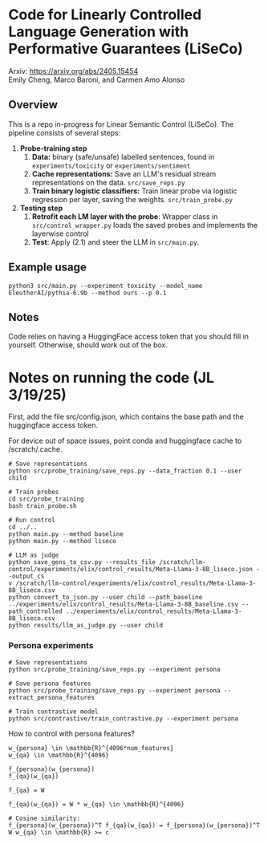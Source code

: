 # Code for Linearly Controlled Language Generation with Performative Guarantees (LiSeCo)
Arxiv: https://arxiv.org/abs/2405.15454 \
Emily Cheng, Marco Baroni, and Carmen Amo Alonso

## Overview
This is a repo in-progress for Linear Semantic Control (LiSeCo). The pipeline consists of several steps:

1. __Probe-training step__
   1. __Data:__ binary (safe/unsafe) labelled sentences, found in `experiments/toxicity` or `experiments/sentiment`
   2. __Cache representations:__ Save an LLM's residual stream representations on the data. `src/save_reps.py`
   3. __Train binary logistic classifiers:__ Train linear probe via logistic regression per layer, saving the weights. `src/train_probe.py`
2. __Testing step__
   1. __Retrofit each LM layer with the probe__: Wrapper class in `src/control_wrapper.py` loads the saved probes and implements the layerwise control
   2. __Test__: Apply (2.1) and steer the LLM in `src/main.py`.

## Example usage
`python3 src/main.py --experiment toxicity --model_name EleutherAI/pythia-6.9b --method ours --p 0.1`

## Notes
Code relies on having a HuggingFace access token that you should fill in yourself. Otherwise, should work out of the box.

# Notes on running the code (JL 3/19/25)

First, add the file src/config.json, which contains the base path and the huggingface access token.

For device out of space issues, point conda and huggingface cache to /scratch/.cache.

```
# Save representations
python src/probe_training/save_reps.py --data_fraction 0.1 --user child

# Train probes
cd src/probe_training
bash train_probe.sh

# Run control
cd ../..
python main.py --method baseline
python main.py --method liseco

# LLM as judge
python save_gens_to_csv.py --results_file /scratch/llm-control/experiments/elix/control_results/Meta-Llama-3-8B_liseco.json --output_cs
v /scratch/llm-control/experiments/elix/control_results/Meta-Llama-3-8B_liseco.csv
python convert_to_json.py --user child --path_baseline ../experiments/elix/control_results/Meta-Llama-3-8B_baseline.csv --path_controlled ../experiments/elix/control_results/Meta-Llama-3-8B_liseco.csv
python results/llm_as_judge.py --user child
```

### Persona experiments

```
# Save representations
python src/probe_training/save_reps.py --experiment persona

# Save persona features
python src/probe_training/save_reps.py --experiment persona --extract_persona_features

# Train contrastive model
python src/contrastive/train_contrastive.py --experiment persona
```

How to control with persona features?
```
w_{persona} \in \mathbb{R}^{4096*num_features}
w_{qa} \in \mathbb{R}^{4096}

f_{persona}(w_{persona})
f_{qa}(w_{qa})

f_{qa} = W

f_{qa}(w_{qa}) = W * w_{qa} \in \mathbb{R}^{4096}

# Cosine similarity:
f_{persona}(w_{persona})^T f_{qa}(w_{qa}) = f_{persona}(w_{persona})^T W w_{qa} \in \mathbb{R} >= c
```